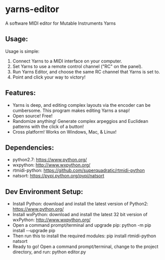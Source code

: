 # yarns-editor
A software MIDI editor for Mutable Instruments Yarns

## Usage:
Usage is simple:

1. Connect Yarns to a MIDI interface on your computer.
2. Set Yarns to use a remote control channel ("RC" on the panel).
3. Run Yarns Editor, and choose the same RC channel that Yarns is set to.
4. Point and click your way to victory! 

## Features:
* Yarns is deep, and editing complex layouts via the encoder can be cumbersome.  This program makes editing Yarns a snap!
* Open source! Free!
* Randomize anything! Generate complex arpeggios and Euclidean patterns with the click of a button!
* Cross platform! Works on Windows, Mac, & Linux!

## Dependencies:
* python2.7: https://www.python.org/
* wxpython: http://www.wxpython.org/
* rtmidi-python: https://github.com/superquadratic/rtmidi-python
* natsort: https://pypi.python.org/pypi/natsort

## Dev Environment Setup:
* Install Python: download and install the latest version of Python2: https://www.python.org/
* Install wxPython: download and install the latest 32 bit version of wxPython: http://www.wxpython.org/
* Open a command prompt/terminal and upgrade pip: python -m pip install --upgrade pip
* Then run this to install the required modules: pip install rtmidi-python natsort
* Ready to go! Open a command prompt/terminal, change to the project directory, and run: python editor.py